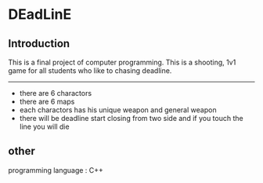 # DEadLinE
## Introduction

This is a final project of computer programming.
This is a shooting, 1v1 game for all students who like to chasing deadline.

---

* there are 6 charactors
* there are 6 maps
* each charactors has his unique weapon and general weapon
* there will be deadline start closing from two side and if you touch the line you will die
## other 
programming language : C++

